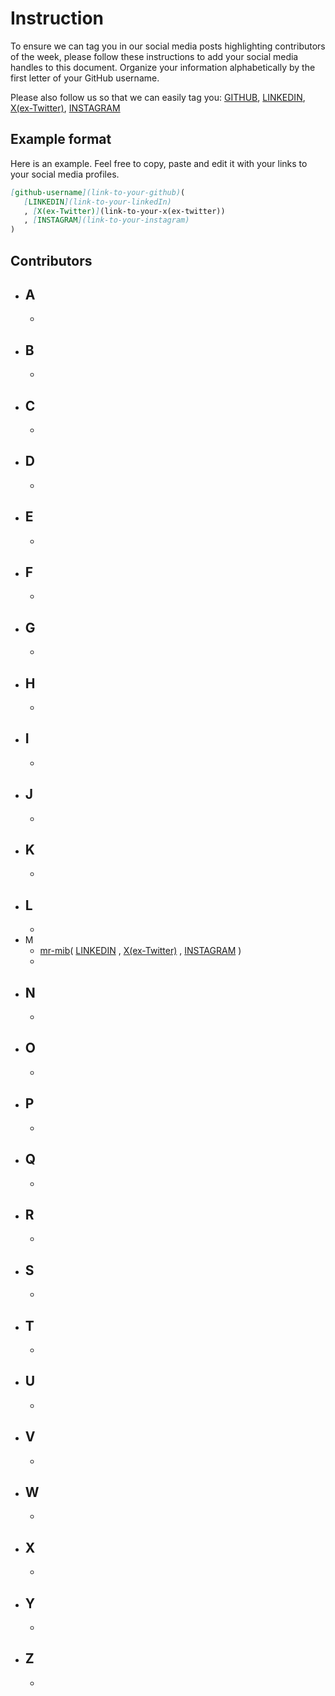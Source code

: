 # Instruction
To ensure we can tag you in our social media posts highlighting contributors of the week, please follow these instructions to add your social media handles to this document. Organize your information alphabetically by the first letter of your GitHub username.

Please also follow us so that we can easily tag you:
[GITHUB](https://github.com/mr-mib), [LINKEDIN](https://www.linkedin.com/in/moustapha-ibrahima-ba-194bb2194/), [X(ex-Twitter)](https://twitter.com/M_I_Ba), [INSTAGRAM](https://www.instagram.com/moustapha_ibrahima_ba/)

## Example format

Here is an example. Feel free to copy, paste and edit it with your links to your social media profiles.

```markdown
[github-username](link-to-your-github)(
   [LINKEDIN](link-to-your-linkedIn)
   , [X(ex-Twitter)](link-to-your-x(ex-twitter))
   , [INSTAGRAM](link-to-your-instagram)
)
```

## Contributors

- A
    -  
    - 
- B
    -  
    - 
- C
    -  
    - 
- D
    -  
    - 
- E
    -  
    - 
- F
    -  
    - 
- G
    -  
    - 
- H
    -  
    - 
- I
    -  
    - 
- J
    -  
    - 
- K
    -  
    - 
- L
    -  
    - 
- M
    - [mr-mib](https://github.com/mr-mib)(
        [LINKEDIN](https://www.linkedin.com/in/moustapha-ibrahima-ba-194bb2194/)
        , [X(ex-Twitter)](https://twitter.com/M_I_Ba)
        , [INSTAGRAM](https://www.instagram.com/moustapha_ibrahima_ba/)
        )
    - 
- N
    -  
    - 
- O
    -  
    - 
- P
    -  
    - 
- Q
    -  
    - 
- R
    -  
    - 
- S
    -  
    - 
- T
    -  
    - 
- U
    -  
    - 
- V
    -  
    - 
- W
    -  
    - 
- X
    -  
    - 
- Y
    -  
    - 
- Z
    -  
    - 